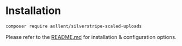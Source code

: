 # Installation

```
composer require axllent/silverstripe-scaled-uploads
```

Please refer to the [README.md](../README.md) for installation & configuration options.
